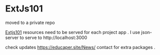# ExtJs101
moved to a private repo
 
 <a target="_blank" href="https://extjs65.firebaseapp.com" > Extjs101</a>
 resources need to be served for each project app . I use json-server to serve to http://localhost:3000
 <br /> 
 
check updates https://educaper.site/News/ 
contact for extra packages .
